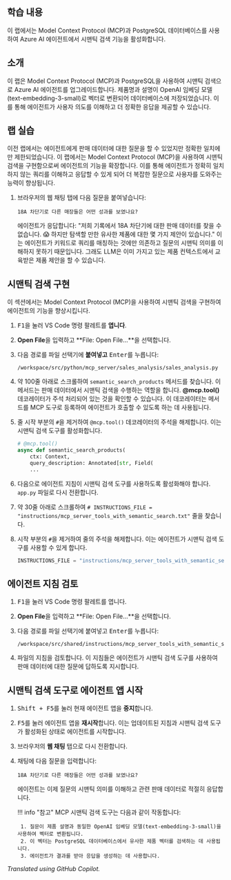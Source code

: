 ## 학습 내용

이 랩에서는 Model Context Protocol (MCP)과 PostgreSQL 데이터베이스를 사용하여 Azure AI 에이전트에서 시맨틱 검색 기능을 활성화합니다.

## 소개

이 랩은 Model Context Protocol (MCP)과 PostgreSQL을 사용하여 시맨틱 검색으로 Azure AI 에이전트를 업그레이드합니다. 제품명과 설명이 OpenAI 임베딩 모델(text-embedding-3-small)로 벡터로 변환되어 데이터베이스에 저장되었습니다. 이를 통해 에이전트가 사용자 의도를 이해하고 더 정확한 응답을 제공할 수 있습니다.

## 랩 실습

이전 랩에서는 에이전트에게 판매 데이터에 대한 질문을 할 수 있었지만 정확한 일치에만 제한되었습니다. 이 랩에서는 Model Context Protocol (MCP)을 사용하여 시맨틱 검색을 구현함으로써 에이전트의 기능을 확장합니다. 이를 통해 에이전트가 정확히 일치하지 않는 쿼리를 이해하고 응답할 수 있게 되어 더 복잡한 질문으로 사용자를 도와주는 능력이 향상됩니다.

1. 브라우저의 웹 채팅 탭에 다음 질문을 붙여넣습니다:

    ```text
    18A 차단기로 다른 매장들은 어떤 성과를 보였나요?
    ```

    에이전트가 응답합니다: "저희 기록에서 18A 차단기에 대한 판매 데이터를 찾을 수 없습니다. 😱 하지만 탐색할 만한 유사한 제품에 대한 몇 가지 제안이 있습니다." 이는 에이전트가 키워드로 쿼리를 매칭하는 것에만 의존하고 질문의 시맨틱 의미를 이해하지 못하기 때문입니다. 그래도 LLM은 이미 가지고 있는 제품 컨텍스트에서 교육받은 제품 제안을 할 수 있습니다.

## 시맨틱 검색 구현

이 섹션에서는 Model Context Protocol (MCP)을 사용하여 시맨틱 검색을 구현하여 에이전트의 기능을 향상시킵니다.

1. <kbd>F1</kbd>을 눌러 VS Code 명령 팔레트를 **엽니다**.
2. **Open File**을 입력하고 **File: Open File...**을 선택합니다.
3. 다음 경로를 파일 선택기에 **붙여넣고** <kbd>Enter</kbd>를 누릅니다:

    ```text
    /workspace/src/python/mcp_server/sales_analysis/sales_analysis.py
    ```

4. 약 100줄 아래로 스크롤하여 `semantic_search_products` 메서드를 찾습니다. 이 메서드는 판매 데이터에서 시맨틱 검색을 수행하는 역할을 합니다. **@mcp.tool()** 데코레이터가 주석 처리되어 있는 것을 확인할 수 있습니다. 이 데코레이터는 메서드를 MCP 도구로 등록하여 에이전트가 호출할 수 있도록 하는 데 사용됩니다.

5. 줄 시작 부분의 `#`을 제거하여 `@mcp.tool()` 데코레이터의 주석을 해제합니다. 이는 시맨틱 검색 도구를 활성화합니다.

    ```python
    # @mcp.tool()
    async def semantic_search_products(
        ctx: Context,
        query_description: Annotated[str, Field(
        ...
    ```

6. 다음으로 에이전트 지침이 시맨틱 검색 도구를 사용하도록 활성화해야 합니다. `app.py` 파일로 다시 전환합니다.
7. 약 30줄 아래로 스크롤하여 `# INSTRUCTIONS_FILE = "instructions/mcp_server_tools_with_semantic_search.txt"` 줄을 찾습니다.
8. 시작 부분의 `#`을 제거하여 줄의 주석을 해제합니다. 이는 에이전트가 시맨틱 검색 도구를 사용할 수 있게 합니다.

    ```python
    INSTRUCTIONS_FILE = "instructions/mcp_server_tools_with_semantic_search.txt"
    ```

## 에이전트 지침 검토

1. <kbd>F1</kbd>을 눌러 VS Code 명령 팔레트를 엽니다.
2. **Open File**을 입력하고 **File: Open File...**을 선택합니다.
3. 다음 경로를 파일 선택기에 붙여넣고 <kbd>Enter</kbd>를 누릅니다:

    ```text
    /workspace/src/shared/instructions/mcp_server_tools_with_semantic_search.txt
    ```

4. 파일의 지침을 검토합니다. 이 지침들은 에이전트가 시맨틱 검색 도구를 사용하여 판매 데이터에 대한 질문에 답하도록 지시합니다.

## 시맨틱 검색 도구로 에이전트 앱 시작

1. <kbd>Shift + F5</kbd>를 눌러 현재 에이전트 앱을 **중지**합니다.
2. <kbd>F5</kbd>를 눌러 에이전트 앱을 **재시작**합니다. 이는 업데이트된 지침과 시맨틱 검색 도구가 활성화된 상태로 에이전트를 시작합니다.
3. 브라우저의 **웹 채팅** 탭으로 다시 전환합니다.
4. 채팅에 다음 질문을 입력합니다:

    ```text
    18A 차단기로 다른 매장들은 어떤 성과를 보였나요?
    ```

    에이전트는 이제 질문의 시맨틱 의미를 이해하고 관련 판매 데이터로 적절히 응답합니다.

    !!! info "참고"
        MCP 시맨틱 검색 도구는 다음과 같이 작동합니다:

        1. 질문이 제품 설명과 동일한 OpenAI 임베딩 모델(text-embedding-3-small)을 사용하여 벡터로 변환됩니다.
        2. 이 벡터는 PostgreSQL 데이터베이스에서 유사한 제품 벡터를 검색하는 데 사용됩니다.
        3. 에이전트가 결과를 받아 응답을 생성하는 데 사용합니다.

*Translated using GitHub Copilot.*
